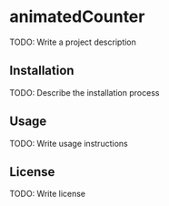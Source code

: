 # animatedCounter

TODO: Write a project description

## Installation

TODO: Describe the installation process

## Usage

TODO: Write usage instructions

## License

TODO: Write license